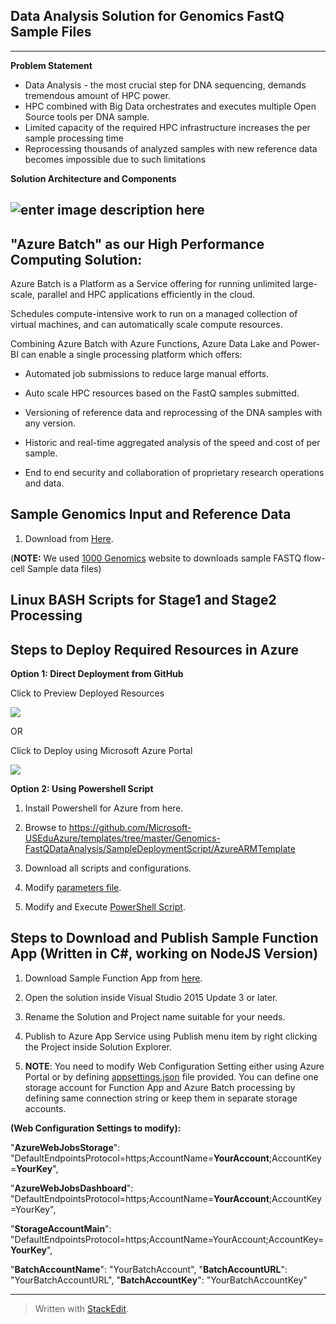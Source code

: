 Data Analysis Solution for Genomics FastQ Sample Files
----------


----------


**Problem Statement**

 - Data Analysis - the most crucial step for DNA sequencing, demands
   tremendous amount of HPC power.
 - HPC combined with Big Data orchestrates and executes multiple Open
   Source tools per DNA sample.
 - Limited capacity of the required HPC infrastructure increases the per
   sample processing time
 - Reprocessing thousands of analyzed samples with new reference data
   becomes impossible due to such limitations

**Solution Architecture and Components**

![enter image description here](https://github.com/Microsoft-USEduAzure/templates/blob/master/Genomics-FastQDataAnalysis/solarch1.png?raw=true)
----------


"Azure Batch" as our High Performance Computing Solution:
---------------------------------------------------------

Azure Batch is a Platform as a Service offering  for running unlimited large-scale, parallel and HPC applications efficiently in the cloud.

Schedules compute-intensive work to run on a managed collection of virtual machines, and can automatically scale compute resources.

Combining Azure Batch with Azure Functions, Azure Data Lake and Power-BI can enable a single processing platform which offers:
   
 - Automated job submissions to reduce large manual efforts.
 
 - Auto scale HPC resources based on the FastQ samples submitted.
 
 - Versioning of reference data and reprocessing of the DNA samples with
   any version.
 
 - Historic and real-time aggregated analysis of the speed and cost of
   per sample.
 
 - End to end security and collaboration of proprietary research
   operations and data.

Sample Genomics Input and Reference Data
----------------------------------------
1. Download from [Here](https://github.com/Microsoft-USEduAzure/templates/tree/master/Genomics-FastQDataAnalysis/SampleInputDataAndScripts/processroot/input).

(**NOTE:** We used [1000 Genomics](http://www.internationalgenome.org/data) website to downloads sample FASTQ flow-cell Sample data files)

Linux BASH Scripts for Stage1 and Stage2 Processing
---------------------------------------------------

Steps to Deploy Required Resources in Azure
-------------------------------------------

**Option 1:  Direct Deployment from GitHub** 

Click to Preview Deployed Resources

<a href="http://armviz.io/#/?load=https%3A%2F%2Fraw.githubusercontent.com%2FMicrosoft-USEduAzure%2Ftemplates%2Fmaster%2FGenomics-FastQDataAnalysis%2FSampleDeploymentScript%2FAzureARMTemplate%2Ftemplate.json" target="_blank">
    <img src="http://armviz.io/visualizebutton.png"/>
</a>

OR

Click to Deploy using Microsoft Azure Portal 

<a href="https://portal.azure.com/#create/Microsoft.Template/uri/https%3A%2F%2Fraw.githubusercontent.com%2FMicrosoft-USEduAzure%2Ftemplates%2Fmaster%2FGenomics-FastQDataAnalysis%2FSampleDeploymentScript%2FAzureARMTemplate%2Ftemplate.json" target="_blank">
    <img src="http://azuredeploy.net/deploybutton.png"/>
</a>

**Option 2: Using Powershell Script**

1. Install Powershell for Azure from here.

3. Browse to https://github.com/Microsoft-USEduAzure/templates/tree/master/Genomics-FastQDataAnalysis/SampleDeploymentScript/AzureARMTemplate

4.  Download all scripts and configurations.

5.  Modify [parameters file](https://raw.githubusercontent.com/Microsoft-USEduAzure/templates/master/Genomics-FastQDataAnalysis/SampleDeploymentScript/AzureARMTemplate/parameters.json). 

6. Modify and Execute [PowerShell Script](https://raw.githubusercontent.com/Microsoft-USEduAzure/templates/master/Genomics-FastQDataAnalysis/SampleDeploymentScript/AzureARMTemplate/deploy.sh).



Steps to Download and Publish Sample Function App (Written in C#, working on NodeJS Version)
------------------------------------------------------------------------

1. Download Sample Function App from [here](https://github.com/Microsoft-USEduAzure/templates/tree/master/Genomics-FastQDataAnalysis/SampleFunctionApp).

2.  Open the solution inside Visual Studio 2015 Update 3 or later.

3.  Rename the Solution and Project name suitable for your needs.

4.  Publish to Azure App Service using Publish menu item by right clicking the Project inside Solution Explorer.

5.  **NOTE**: You need to modify Web Configuration Setting either using Azure Portal or by defining [appsettings.json](https://raw.githubusercontent.com/Microsoft-USEduAzure/templates/master/Genomics-FastQDataAnalysis/SampleFunctionApp/SampleFunctionApp/appsettings.json) file provided. You can define one storage account for Function App and Azure Batch processing by defining same connection string or keep them in separate storage accounts.

**(Web Configuration Settings to modify):**

"**AzureWebJobsStorage**": "DefaultEndpointsProtocol=https;AccountName=**YourAccount**;AccountKey=**YourKey**",
    
"**AzureWebJobsDashboard**": "DefaultEndpointsProtocol=https;AccountName=**YourAccount**;AccountKey=YourKey",

"**StorageAccountMain**": "DefaultEndpointsProtocol=https;AccountName=YourAccount;AccountKey=**YourKey**",
    
"**BatchAccountName**": "YourBatchAccount",
"**BatchAccountURL**": "YourBatchAccountURL",
"**BatchAccountKey**": "YourBatchAccountKey"



----------

> Written with [StackEdit](https://stackedit.io/).
